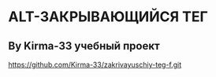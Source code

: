 # ALT-**ЗАКРЫВАЮЩИЙСЯ ТЕГ**
## By Kirma-33 учебный проект 
https://github.com/Kirma-33/zakrivayuschiy-teg-f.git
